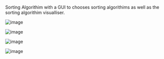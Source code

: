 Sorting Algorithim with a GUI to chooses sorting algorithims as well as the sorting algorithim visualliser.

![image](https://user-images.githubusercontent.com/72335259/124071141-80ae5380-da71-11eb-9409-87c22a1d54ff.png)


![image](https://user-images.githubusercontent.com/72335259/124071161-873ccb00-da71-11eb-9c43-ffc983658398.png)


![image](https://user-images.githubusercontent.com/72335259/124071190-90c63300-da71-11eb-8e5a-d64fd1e5bbf3.png)


![image](https://user-images.githubusercontent.com/72335259/124071199-94f25080-da71-11eb-9ee6-cf83ab711578.png)
